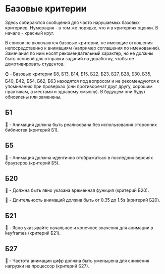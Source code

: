 # Базовые критерии

Здесь собираются сообщения для часто нарушаемых базовых критериев. Нумерация - в том же порядке, что и в критериях оценки. В начале - красный круг.

В список не включаются базовые критерии, не имеющие отношения непосредственно к анимациям (например соглашения по именованию). Замечания по ним носят рекомендательный характер, но не должны быть основой для отправки заданий на доработку, чтобы не демотивировать студентов.

:watch: - Базовые критерии Б8, Б13, Б14, Б15, Б22, Б23, Б27, Б28, Б30, Б35, Б40, Б42, Б54, Б62, Б63 находятся под вопросом и не рекомендуются к упоминанию при проверках (они противоречат друг другу, хорошим практикам, а местами и здравому смыслу). В будущем они будут обновлены или заменены.


## Б1

:red_circle: - Анимация должна быть реализована без использования сторонних библиотек (критерий Б1).



## Б5

:red_circle: - Анимация должна идентично отображаться в последних версиях браузеров (критерий Б5).


## Б20

:red_circle: - Должна быть явно указана временная функция (критерий Б20).

:red_circle: - Длительность анимаций должна быть от 0.35 до 1.5s (критерий Б20).


## Б21

:red_circle: - Явно указывайте начальное и конечное значения для анимации в keyframes (критерий Б21).


## Б27

:red_circle: - Частота анимации цифр должна быть уменьшена для снижения нагрузки на процессор (критерий Б27).

